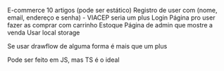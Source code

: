 E-commerce
10 artigos (pode ser estático)
Registro de user com (nome, email, endereço e senha) - VIACEP seria um plus
Login
Página pro user fazer as comprar com carrinho
Estoque
Página de admin que mostre a venda
Usar local storage

Se usar drawflow de alguma forma é mais que um plus

Pode ser feito em JS, mas TS é o ideal

